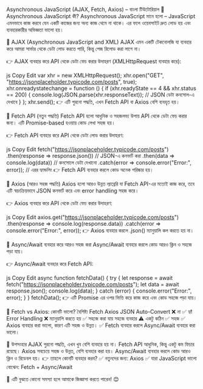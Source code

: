 Asynchronous JavaScript (AJAX, Fetch, Axios) – বাংলা টিউটোরিয়াল
🔹 Asynchronous JavaScript কী?
Asynchronous JavaScript মানে হলো – JavaScript এমনভাবে কাজ করবে যেন একটি কাজের জন্য অন্য কাজ থেমে না থাকে। এর ফলে ওয়েবসাইট দ্রুত লোড হয় এবং ব্যবহারকারীর অভিজ্ঞতা ভালো হয়।

🔹 AJAX (Asynchronous JavaScript and XML)
AJAX এমন একটি টেকনোলজি যা ব্যবহার করে আমরা সার্ভার থেকে ডেটা লোড করতে পারি, কিন্তু পেজ রিলোড করা লাগে না।

👉 AJAX ব্যবহার করে API থেকে ডেটা ফেচ করার উদাহরণ (XMLHttpRequest ব্যবহার করে):

js
Copy
Edit
var xhr = new XMLHttpRequest();
xhr.open("GET", "https://jsonplaceholder.typicode.com/posts", true);
xhr.onreadystatechange = function () {
    if (xhr.readyState == 4 && xhr.status == 200) {
        console.log(JSON.parse(xhr.responseText)); // JSON ডেটা কনসোল-এ দেখাবে
    }
};
xhr.send();
👉 এটি পুরনো পদ্ধতি, এখন Fetch API বা Axios বেশি ব্যবহৃত হয়।

🔹 Fetch API (নতুন পদ্ধতি)
Fetch API হলো আধুনিক ও সহজলভ্য উপায় API থেকে ডেটা ফেচ করার জন্য। এটি Promise-based হওয়ায় কোড লেখা সহজ হয়।

👉 Fetch API ব্যবহার করে API থেকে ডেটা লোড করার উদাহরণ:

js
Copy
Edit
fetch("https://jsonplaceholder.typicode.com/posts")
    .then(response => response.json()) // JSON-এ কনভার্ট করা
    .then(data => console.log(data)) // কনসোলে ডেটা দেখানো
    .catch(error => console.error("Error:", error)); // এরর হ্যান্ডলিং
👉 Fetch API ব্যবহার করলে কোড অনেক পরিষ্কার হয়।

🔹 Axios (আরও সহজ পদ্ধতি)
Axios হলো আরও উন্নত ল্যাব্রেরি যা Fetch API-এর মতোই কাজ করে, তবে এটি স্বয়ংক্রিয়ভাবে JSON কনভার্ট করে এবং error handling সহজ করে।

👉 Axios ব্যবহার করে API থেকে ডেটা ফেচ করার উদাহরণ:

js
Copy
Edit
axios.get("https://jsonplaceholder.typicode.com/posts")
    .then(response => console.log(response.data))
    .catch(error => console.error("Error:", error));
👉 Axios ব্যবহার করলে .json() ম্যানুয়ালি কল করতে হয় না।

🔹 Async/Await ব্যবহার করে আরও সহজ করা
Async/Await ব্যবহার করলে কোড আরও ক্লিন ও সহজে পড়া যায়।

👉 Async/Await ব্যবহার করে Fetch API:

js
Copy
Edit
async function fetchData() {
    try {
        let response = await fetch("https://jsonplaceholder.typicode.com/posts");
        let data = await response.json();
        console.log(data);
    } catch (error) {
        console.error("Error:", error);
    }
}
fetchData();
👉 এটি Promise এর ওপর ভিত্তি করে কাজ করে এবং কোড সহজে পড়া যায়।

🔹 Fetch vs Axios: কোনটি ভালো?
বৈশিষ্ট্য	Fetch	Axios
JSON Auto-Convert	❌ না	✅ হ্যাঁ
Error Handling	❌ ম্যানুয়ালি করতে হয়	✅ সহজে করা যায়
সহজে ব্যবহার	⚠️ একটু কঠিন	✅ সহজ
✅ Axios ব্যবহার করা ভালো, কারণ এটি সহজ ও উন্নত।
✅ Fetch ব্যবহার করলে Async/Await ব্যবহার করা ভালো।

🔹 উপসংহার
AJAX পুরনো পদ্ধতি, এখন খুব বেশি ব্যবহার হয় না।
Fetch API আধুনিক, কিন্তু একটু কম ফিচার রয়েছে।
Axios সবচেয়ে সহজ ও উন্নত, বেশি ব্যবহার করা হয়।
Async/Await ব্যবহার করলে কোড আরও ক্লিন ও রিডেবল হয়।
👉 তাহলে কোনটি ব্যবহার করব?
✅ নতুনদের জন্য: Axios
✅ যারা JavaScript ভালো বোঝেন: Fetch + Async/Await

🔹 এটি বুঝতে কোনো সমস্যা হলে আমাকে জিজ্ঞাসা করতে পারেন! 😊